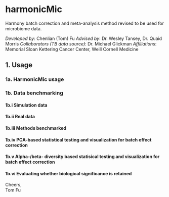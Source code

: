 # harmonicMic
Harmony batch correction and meta-analysis method revised to be used for microbiome data.

_Developed by_:  Chenlian (Tom) Fu
_Advised by_: Dr. Wesley Tansey, Dr. Quaid Morris
_Collaborators (TB data source)_: Dr. Michael Glickman
_Affiliations_: Memorial Sloan Kettering Cancer Center, Weill Cornell Medicine

## 1. Usage

### 1a. HarmonicMic usage

### 1b. Data benchmarking

#### 1b.i Simulation data

#### 1b.ii Real data

#### 1b.iii Methods benchmarked

#### 1b.iv PCA-based statistical testing and visualization for batch effect correction


#### 1b.v Alpha-/beta- diversity based statisical testing and visualization for batch effect correction


#### 1b.vi Evaluating whether biological significance is retained


Cheers,\
Tom Fu
